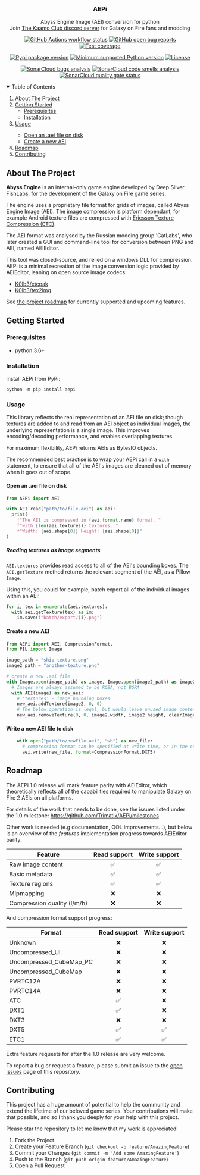 <h3 align="center">AEPi</h3>
  <p align="center">
    Abyss Engine Image (AEI) conversion for python<br>
    Join <a href='https://discord.gg/Qv8zTur'>The Kaamo Club discord server</a> for Galaxy on Fire fans and modding
  </p>
</div>
<p align="center">
  <a href="https://github.com/Trimatix/AEPi/actions"
    ><img
      src="https://img.shields.io/github/actions/workflow/status/Trimatix/AEPi/testing.yml?branch=main"
      alt="GitHub Actions workflow status"
  /></a>
  <a href="https://github.com/Trimatix/AEPi/projects/1?card_filter_query=label%3Abug"
    ><img
      src="https://img.shields.io/github/issues-search?color=eb4034&label=bug%20reports&query=repo%3ATrimatix%2FAEPi%20is%3Aopen%20label%3Abug"
      alt="GitHub open bug reports"
  /></a>
  <a href="https://github.com/Trimatix/AEPi/actions"
    ><img
      src="https://img.shields.io/endpoint?url=https://gist.githubusercontent.com/Trimatix/8a5430ecc0f87b003367174b1521f3bb/raw/AEPi__heads_main.json"
      alt="Test coverage"
  /></a>
</p>
<p align="center">
  <a href="https://pypi.org/project/AEPi"
    ><img
      src='https://badgen.net/pypi/v/AEPi/'
      alt="Pypi package version"
  /></a>
  <a href="https://pypi.org/project/AEPi"
    ><img
      src="https://img.shields.io/pypi/pyversions/AEPi.svg"
      alt="Minimum supported Python version"
  /></a>
  <a href="https://github.com/Trimatix/AEPi/blob/master/LICENSE"
    ><img
      src="https://img.shields.io/github/license/Trimatix/AEPi.svg"
      alt="License"
</p>
<p align="center">
  <a href="https://sonarcloud.io/dashboard?id=Trimatix_AEPi"
    ><img
      src="https://sonarcloud.io/api/project_badges/measure?project=Trimatix_AEPi&metric=bugs"
      alt="SonarCloud bugs analysis"
  /></a>
  <a href="https://sonarcloud.io/dashboard?id=Trimatix_AEPi"
    ><img
      src="https://sonarcloud.io/api/project_badges/measure?project=Trimatix_AEPi&metric=code_smells"
      alt="SonarCloud code smells analysis"
  /></a>
  <a href="https://sonarcloud.io/dashboard?id=Trimatix_AEPi"
    ><img
      src="https://sonarcloud.io/api/project_badges/measure?project=Trimatix_AEPi&metric=alert_status"
      alt="SonarCloud quality gate status"
  /></a>
</p>



<!-- TABLE OF CONTENTS -->
<details open>
  <summary>Table of Contents</summary>
  <ol>
    <li>
      <a href="#about-the-project">About The Project</a>
    </li>
    <li>
      <a href="#getting-started">Getting Started</a>
      <ul>
        <li><a href="#prerequisites">Prerequisites</a></li>
        <li><a href="#installation">Installation</a></li>
      </ul>
    </li>
    <li>
      <a href="#usage">Usage</a></li>
      <ul>
        <li><a href="#open-an-aei-file-on-disk">Open an .aei file on disk</a></li>
        <li><a href="#create-a-new-aei">Create a new AEI</a></li>
      </ul>
    <li><a href="#roadmap">Roadmap</a></li>
    <li><a href="#contributing">Contributing</a></li>
  </ol>
</details>



<!-- ABOUT THE PROJECT -->
## About The Project

**Abyss Engine** is an internal-only game engine developed by Deep Silver FishLabs, for the development of the Galaxy on Fire game series.

The engine uses a proprietary file format for grids of images, called Abyss Engine Image (AEI). The image compression is platform dependant, for example Android texture files are compressed with [Ericsson Texture Compression (ETC)](https://github.com/Ericsson/ETCPACK).

The AEI format was analysed by the Russian modding group 'CatLabs', who later created a GUI and command-line tool for conversion between PNG and AEI, named AEIEditor.

This tool was closed-source, and relied on a windows DLL for compression. AEPi is a minimal recreation of the image conversion logic provided by AEIEditor, leaning on open source image codecs:
- [K0lb3/etcpak](https://github.com/K0lb3/etcpak)
- [K0lb3/tex2img](https://github.com/K0lb3/tex2img)

See <a href="#roadmap">the project roadmap</a> for currently supported and upcoming features.


<!-- GETTING STARTED -->
## Getting Started
### Prerequisites

* python 3.6+

### Installation

install AEPi from PyPi:
```
python -m pip install aepi
```

<!-- USAGE EXAMPLES -->
### Usage

This library reflects the real representation of an AEI file on disk; though textures are added to and read from an AEI object as individual images, the underlying representation is a single image. This improves encoding/decoding performance, and enables overlapping textures.

For maximum flexibility, AEPi returns AEIs as BytesIO objects.

The recommended best practise is to wrap your AEPi call in a `with` statement, to ensure that all of the AEI's images are cleaned out of memory when it goes out of scope.

#### Open an .aei file on disk

```py
from AEPi import AEI

with AEI.read("path/to/file.aei") as aei:
  print(
    f"The AEI is compressed in {aei.format.name} format, "
    f"with {len(aei.textures)} textures. "
    f"Width: {aei.shape[0]} Height: {aei.shape[0]}"
)
```

##### Reading textures as image segments

`AEI.textures` provides read access to all of the AEI's bounding boxes. The `AEI.getTexture` method returns the relevant segment of the AEI, as a Pillow `Image`.

Using this, you could for example, batch export all of the individual images within an AEI:

```py
for i, tex in enumerate(aei.textures):
  with aei.getTexture(tex) as im:
    im.save(f"batch/export/{i}.png")
```

#### Create a new AEI

```py
from AEPi import AEI, CompressionFormat,
from PIL import Image

image_path = "ship-texture.png"
image2_path = "another-texture.png"

# create a new .aei file
with Image.open(image_path) as image, Image.open(image2_path) as image2:
  # Images are always assumed to be RGBA, not BGRA
  with AEI(image) as new_aei:
    # 'textures' - image bounding boxes
    new_aei.addTexture(image2, 0, 0)
    # The below operation is legal, but would leave unused image content in the AEI!
    new_aei.removeTexture(0, 0, image2.width, image2.height, clearImage=False)
```

#### Write a new AEI file to disk

```py
    with open("path/to/newFile.aei", "wb") as new_file:
      # compression format can be specified at write time, or in the constructor
      aei.write(new_file, format=CompressionFormat.DXT5)
```

<!-- ROADMAP -->
## Roadmap

The AEPi 1.0 release will mark feature parity with AEIEditor, which theoretically reflects all of the capabilities required to manipulate Galaxy on Fire 2 AEIs on all platforms.

For details of the work that needs to be done, see the issues listed under the 1.0 milestone: https://github.com/Trimatix/AEPi/milestones

Other work is needed (e.g documentation, QOL improvements...), but below is an overview of the *features* implementation progress towards AEIEditor parity:

|Feature                    |Read support|Write support |
|---------------------------|:----------:|:------------:|
|Raw image content          |     ✅     |      ✅      |
|Basic metadata             |     ✅     |      ✅      |
|Texture regions            |     ✅     |      ✅      |
|Mipmapping                 |     ❌     |      ❌      |
|Compression quality (l/m/h)|     ❌     |      ❌      |

And compression format support progress:

|Format                 |Read support|Write support |
|-----------------------|:----------:|:------------:|
|Unknown                |     ❌     |      ❌      |
|Uncompressed_UI        |     ❌     |      ❌      |
|Uncompressed_CubeMap_PC|     ❌     |      ❌      |
|Uncompressed_CubeMap   |     ❌     |      ❌      |
|PVRTC12A               |     ❌     |      ❌      |
|PVRTC14A               |     ❌     |      ❌      |
|ATC                    |     ✅     |      ❌      |
|DXT1                   |     ✅     |      ❌      |
|DXT3                   |     ❌     |      ❌      |
|DXT5                   |     ✅     |      ✅      |
|ETC1                   |     ✅     |      ✅      |

Extra feature requests for after the 1.0 release are very welcome.

To report a bug or request a feature, please submit an issue to the [open issues](https://github.com/Trimatix/AEPi/issues) page of this repository.


<!-- CONTRIBUTING -->
## Contributing

This project has a huge amount of potential to help the community and extend the lifetime of our beloved game series. Your contributions will make that possible, and so I thank you deeply for your help with this project.

Please star the repository to let me know that my work is appreciated!

1. Fork the Project
2. Create your Feature Branch (`git checkout -b feature/AmazingFeature`)
3. Commit your Changes (`git commit -m 'Add some AmazingFeature'`)
4. Push to the Branch (`git push origin feature/AmazingFeature`)
5. Open a Pull Request
